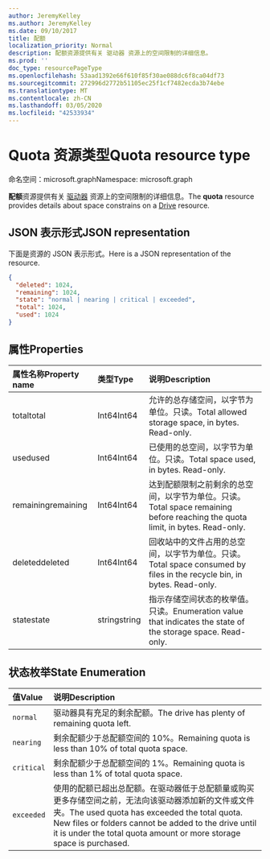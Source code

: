```yaml
---
author: JeremyKelley
ms.author: JeremyKelley
ms.date: 09/10/2017
title: 配额
localization_priority: Normal
description: 配额资源提供有关 驱动器 资源上的空间限制的详细信息。
ms.prod: ''
doc_type: resourcePageType
ms.openlocfilehash: 53aad1392e66f610f85f30ae088dc6f8ca04df73
ms.sourcegitcommit: 272996d2772b51105ec25f1cf7482ecda3b74ebe
ms.translationtype: MT
ms.contentlocale: zh-CN
ms.lasthandoff: 03/05/2020
ms.locfileid: "42533934"
---
```

# <a name="quota-resource-type"></a><span data-ttu-id="d328c-103">Quota 资源类型</span><span class="sxs-lookup"><span data-stu-id="d328c-103">Quota resource type</span></span>

<span data-ttu-id="d328c-104">命名空间：microsoft.graph</span><span class="sxs-lookup"><span data-stu-id="d328c-104">Namespace: microsoft.graph</span></span>

<span data-ttu-id="d328c-105">**配额**资源提供有关 [驱动器](drive.md) 资源上的空间限制的详细信息。</span><span class="sxs-lookup"><span data-stu-id="d328c-105">The **quota** resource provides details about space constrains on a [Drive](drive.md) resource.</span></span>

## <a name="json-representation"></a><span data-ttu-id="d328c-106">JSON 表示形式</span><span class="sxs-lookup"><span data-stu-id="d328c-106">JSON representation</span></span>

<span data-ttu-id="d328c-107">下面是资源的 JSON 表示形式。</span><span class="sxs-lookup"><span data-stu-id="d328c-107">Here is a JSON representation of the resource.</span></span>

<!-- {
  "blockType": "resource",
  "optionalProperties": [ ],
  "@odata.type": "microsoft.graph.quota"
}-->

```json
{
  "deleted": 1024,
  "remaining": 1024,
  "state": "normal | nearing | critical | exceeded",
  "total": 1024,
  "used": 1024
}
```

## <a name="properties"></a><span data-ttu-id="d328c-108">属性</span><span class="sxs-lookup"><span data-stu-id="d328c-108">Properties</span></span>

| <span data-ttu-id="d328c-109">属性名称</span><span class="sxs-lookup"><span data-stu-id="d328c-109">Property name</span></span> | <span data-ttu-id="d328c-110">类型</span><span class="sxs-lookup"><span data-stu-id="d328c-110">Type</span></span>   | <span data-ttu-id="d328c-111">说明</span><span class="sxs-lookup"><span data-stu-id="d328c-111">Description</span></span>                                                                 |
|:--------------|:-------|:----------------------------------------------------------------------------|
| <span data-ttu-id="d328c-112">total</span><span class="sxs-lookup"><span data-stu-id="d328c-112">total</span></span>         | <span data-ttu-id="d328c-113">Int64</span><span class="sxs-lookup"><span data-stu-id="d328c-113">Int64</span></span>  | <span data-ttu-id="d328c-p101">允许的总存储空间，以字节为单位。只读。</span><span class="sxs-lookup"><span data-stu-id="d328c-p101">Total allowed storage space, in bytes. Read-only.</span></span>                           |
| <span data-ttu-id="d328c-116">used</span><span class="sxs-lookup"><span data-stu-id="d328c-116">used</span></span>          | <span data-ttu-id="d328c-117">Int64</span><span class="sxs-lookup"><span data-stu-id="d328c-117">Int64</span></span>  | <span data-ttu-id="d328c-p102">已使用的总空间，以字节为单位。只读。</span><span class="sxs-lookup"><span data-stu-id="d328c-p102">Total space used, in bytes. Read-only.</span></span>                                      |
| <span data-ttu-id="d328c-120">remaining</span><span class="sxs-lookup"><span data-stu-id="d328c-120">remaining</span></span>     | <span data-ttu-id="d328c-121">Int64</span><span class="sxs-lookup"><span data-stu-id="d328c-121">Int64</span></span>  | <span data-ttu-id="d328c-p103">达到配额限制之前剩余的总空间，以字节为单位。只读。</span><span class="sxs-lookup"><span data-stu-id="d328c-p103">Total space remaining before reaching the quota limit, in bytes. Read-only.</span></span> |
| <span data-ttu-id="d328c-124">deleted</span><span class="sxs-lookup"><span data-stu-id="d328c-124">deleted</span></span>       | <span data-ttu-id="d328c-125">Int64</span><span class="sxs-lookup"><span data-stu-id="d328c-125">Int64</span></span>  | <span data-ttu-id="d328c-p104">回收站中的文件占用的总空间，以字节为单位。只读。</span><span class="sxs-lookup"><span data-stu-id="d328c-p104">Total space consumed by files in the recycle bin, in bytes. Read-only.</span></span>      |
| <span data-ttu-id="d328c-128">state</span><span class="sxs-lookup"><span data-stu-id="d328c-128">state</span></span>         | <span data-ttu-id="d328c-129">string</span><span class="sxs-lookup"><span data-stu-id="d328c-129">string</span></span> | <span data-ttu-id="d328c-p105">指示存储空间状态的枚举值。只读。</span><span class="sxs-lookup"><span data-stu-id="d328c-p105">Enumeration value that indicates the state of the storage space. Read-only.</span></span> |

## <a name="state-enumeration"></a><span data-ttu-id="d328c-132">状态枚举</span><span class="sxs-lookup"><span data-stu-id="d328c-132">State Enumeration</span></span>

| <span data-ttu-id="d328c-133">值</span><span class="sxs-lookup"><span data-stu-id="d328c-133">Value</span></span>      | <span data-ttu-id="d328c-134">说明</span><span class="sxs-lookup"><span data-stu-id="d328c-134">Description</span></span>                                                                                                                                                                 |
|:-----------|:----------------------------------------------------------------------------------------------------------------------------------------------------------------------------|
| `normal`   | <span data-ttu-id="d328c-135">驱动器具有充足的剩余配额。</span><span class="sxs-lookup"><span data-stu-id="d328c-135">The drive has plenty of remaining quota left.</span></span>                                                                                                                               |
| `nearing`  | <span data-ttu-id="d328c-136">剩余配额少于总配额空间的 10%。</span><span class="sxs-lookup"><span data-stu-id="d328c-136">Remaining quota is less than 10% of total quota space.</span></span>                                                                                                                      |
| `critical` | <span data-ttu-id="d328c-137">剩余配额少于总配额空间的 1%。</span><span class="sxs-lookup"><span data-stu-id="d328c-137">Remaining quota is less than 1% of total quota space.</span></span>                                                                                                                       |
| `exceeded` | <span data-ttu-id="d328c-p106">使用的配额已超出总配额。在驱动器低于总配额量或购买更多存储空间之前，无法向该驱动器添加新的文件或文件夹。</span><span class="sxs-lookup"><span data-stu-id="d328c-p106">The used quota has exceeded the total quota. New files or folders cannot be added to the drive until it is under the total quota amount or more storage space is purchased.</span></span> |

<!-- {
  "type": "#page.annotation",
  "description": "The quota facet provides information about how much space the OneDrive has available.",
  "keywords": "quota,available,remaining,used",
  "section": "documentation",
  "suppressions": [
    "Warning: /api-reference/v1.0/resources/quota.md:
      Found potential enums in resource example that weren't defined in a table:(normal, nearing,critical,exceeded) are in resource, but () are in table"
  ],
  "tocPath": "Facets/Quota"
} -->
